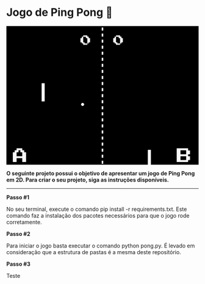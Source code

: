 # Jogo de Ping Pong 🏓

<img src="pingpong.png" align="center"/>

<f2 align = "left"> **O seguinte projeto possui o objetivo de apresentar um jogo de Ping Pong em 2D. Para criar o seu projeto, siga as instruções disponíveis.**</f2>
<hr> </hr>

<f2 align = "left"> **Passo #1**</f2>
<p> No seu terminal, execute o comando pip install -r requirements.txt. Este comando faz a instalação dos pacotes necessários para que o jogo rode corretamente. <p/>

<f2 align = "left"> **Passo #2**</f2>
<p> Para iniciar o jogo basta executar o comando python pong.py. É levado em consideração que a estrutura de pastas é a mesma deste repositório.<p/>

<f2 align = "left"> **Passo #3**</f2>
<p> Teste<p/>
